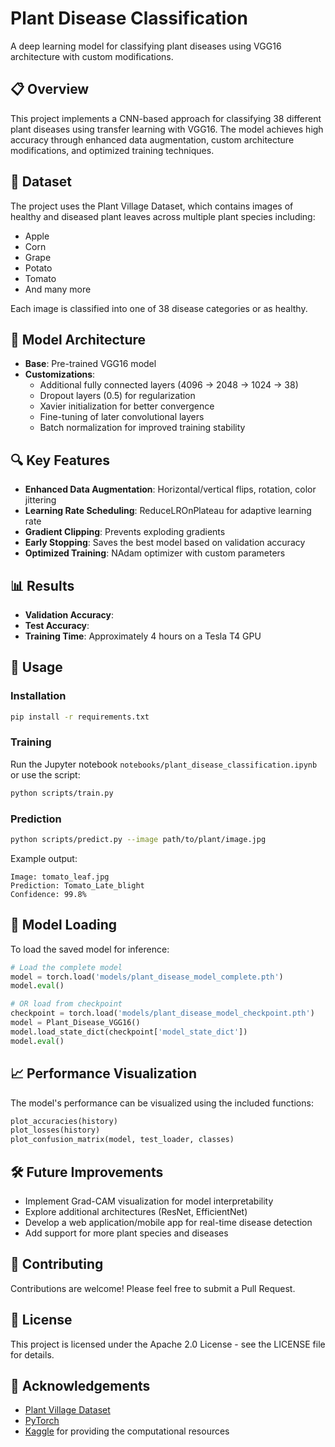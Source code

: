 # Plant Disease Classification

A deep learning model for classifying plant diseases using VGG16 architecture with custom modifications.

## 📋 Overview

This project implements a CNN-based approach for classifying 38 different plant diseases using transfer learning with VGG16. The model achieves high accuracy through enhanced data augmentation, custom architecture modifications, and optimized training techniques.

## 🌱 Dataset

The project uses the Plant Village Dataset, which contains images of healthy and diseased plant leaves across multiple plant species including:
- Apple
- Corn
- Grape
- Potato
- Tomato
- And many more

Each image is classified into one of 38 disease categories or as healthy.

## 🧠 Model Architecture

- **Base**: Pre-trained VGG16 model
- **Customizations**:
  - Additional fully connected layers (4096 → 2048 → 1024 → 38)
  - Dropout layers (0.5) for regularization
  - Xavier initialization for better convergence
  - Fine-tuning of later convolutional layers
  - Batch normalization for improved training stability

## 🔍 Key Features

- **Enhanced Data Augmentation**: Horizontal/vertical flips, rotation, color jittering
- **Learning Rate Scheduling**: ReduceLROnPlateau for adaptive learning rate
- **Gradient Clipping**: Prevents exploding gradients
- **Early Stopping**: Saves the best model based on validation accuracy
- **Optimized Training**: NAdam optimizer with custom parameters

## 📊 Results

- **Validation Accuracy**: 
- **Test Accuracy**: 
- **Training Time**: Approximately 4 hours on a Tesla T4 GPU

## 🚀 Usage

### Installation

```bash
pip install -r requirements.txt
```

### Training

Run the Jupyter notebook `notebooks/plant_disease_classification.ipynb` or use the script:

```bash
python scripts/train.py
```

### Prediction

```bash
python scripts/predict.py --image path/to/plant/image.jpg
```

Example output:
```
Image: tomato_leaf.jpg
Prediction: Tomato_Late_blight
Confidence: 99.8%
```


## 🔄 Model Loading

To load the saved model for inference:

```python
# Load the complete model
model = torch.load('models/plant_disease_model_complete.pth')
model.eval()

# OR load from checkpoint
checkpoint = torch.load('models/plant_disease_model_checkpoint.pth')
model = Plant_Disease_VGG16()
model.load_state_dict(checkpoint['model_state_dict'])
model.eval()
```

## 📈 Performance Visualization

The model's performance can be visualized using the included functions:

```python
plot_accuracies(history)
plot_losses(history)
plot_confusion_matrix(model, test_loader, classes)
```

## 🛠️ Future Improvements

- Implement Grad-CAM visualization for model interpretability
- Explore additional architectures (ResNet, EfficientNet)
- Develop a web application/mobile app for real-time disease detection
- Add support for more plant species and diseases

## 👥 Contributing

Contributions are welcome! Please feel free to submit a Pull Request.

## 📄 License

This project is licensed under the Apache 2.0 License - see the LICENSE file for details.

## 🙏 Acknowledgements

- [Plant Village Dataset](https://www.kaggle.com/datasets/emmarex/plantdisease)
- [PyTorch](https://pytorch.org/)
- [Kaggle](https://www.kaggle.com/) for providing the computational resources

